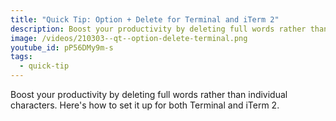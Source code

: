 ```yaml
---
title: "Quick Tip: Option + Delete for Terminal and iTerm 2"
description: Boost your productivity by deleting full words rather than individual characters. Here's how to set it up for both Terminal and iTerm 2.
image: /videos/210303--qt--option-delete-terminal.png
youtube_id: pP56DMy9m-s
tags:
  - quick-tip
---
```


Boost your productivity by deleting full words rather than individual characters. Here's how to set it up for both Terminal and iTerm 2.
